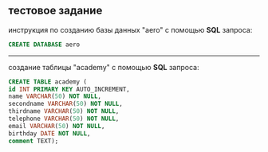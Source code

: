 тестовое задание
---
инструкция по созданию базы данных "aero" с помощью **SQL** запроса:
```sql
CREATE DATABASE aero
```
--- 
создание таблицы "academy" с помощью **SQL** запроса:
```sql
CREATE TABLE academy (
id INT PRIMARY KEY AUTO_INCREMENT,
name VARCHAR(50) NOT NULL,
secondname VARCHAR(50) NOT NULL,
thirdname VARCHAR(50) NOT NULL,
telephone VARCHAR(50) NOT NULL,
email VARCHAR(50) NOT NULL,
birthday DATE NOT NULL,
comment TEXT);
```
